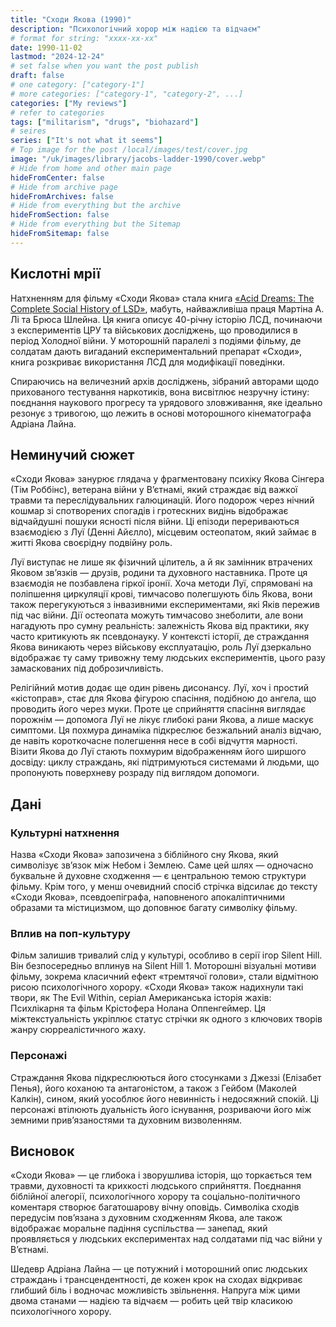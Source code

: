 ```yaml
---
title: "Сходи Якова (1990)"
description: "Психологічний хорор між надією та відчаєм"
# format for string: "xxxx-xx-xx"
date: 1990-11-02
lastmod: "2024-12-24"
# set false when you want the post publish
draft: false
# one category: ["category-1"]
# more categories: ["category-1", "category-2", ...]
categories: ["My reviews"]
# refer to categories
tags: ["militarism", "drugs", "biohazard"]
# seires
series: ["It's not what it seems"]
# Top image for the post /local/images/test/cover.jpg
image: "/uk/images/library/jacobs-ladder-1990/cover.webp"
# Hide from home and other main page
hideFromCenter: false
# Hide from archive page
hideFromArchives: false
# Hide from everything but the archive
hideFromSection: false
# Hide from everything but the Sitemap
hideFromSitemap: false
---
```

## Кислотні мрії

Натхненням для фільму «Сходи Якова» стала книга <a href="/uk/library/acid-dreams-1985/" target="_blank">«Acid Dreams: The Complete Social History of LSD»</a>, мабуть, найважливіша праця Мартіна А. Лі та Брюса Шлейна. Ця книга описує 40-річну історію ЛСД, починаючи з експериментів ЦРУ та військових досліджень, що проводилися в період Холодної війни. У моторошній паралелі з подіями фільму, де солдатам дають вигаданий експериментальний препарат «Сходи», книга розкриває використання ЛСД для модифікації поведінки.

Спираючись на величезний архів досліджень, зібраний авторами щодо прихованого тестування наркотиків, вона висвітлює незручну істину: поєднання наукового прогресу та урядового зловживання, яке ідеально резонує з тривогою, що лежить в основі моторошного кінематографа Адріана Лайна.

## Неминучий сюжет

«Сходи Якова» занурює глядача у фрагментовану психіку Якова Сінгера (Тім Роббінс), ветерана війни у В’єтнамі, який страждає від важкої травми та переслідувальних галюцинацій. Його подорож через нічний кошмар зі спотворених спогадів і гротескних видінь відображає відчайдушні пошуки ясності після війни. Ці епізоди перериваються взаємодією з Луї (Денні Айєлло), місцевим остеопатом, який займає в житті Якова своєрідну подвійну роль.

Луї виступає не лише як фізичний цілитель, а й як замінник втрачених Яковом зв’язків — друзів, родини та духовного наставника. Проте ця взаємодія не позбавлена гіркої іронії. Хоча методи Луї, спрямовані на поліпшення циркуляції крові, тимчасово полегшують біль Якова, вони також перегукуються з інвазивними експериментами, які Яків пережив під час війни. Дії остеопата можуть тимчасово знеболити, але вони нагадують про сумну реальність: залежність Якова від практики, яку часто критикують як псевдонауку. У контексті історії, де страждання Якова виникають через військову експлуатацію, роль Луї дзеркально відображає ту саму тривожну тему людських експериментів, цього разу замаскованих під доброзичливість.

Релігійний мотив додає ще один рівень дисонансу. Луї, хоч і простий «кістоправ», стає для Якова фігурою спасіння, подібною до ангела, що проводить його через муки. Проте це сприйняття спасіння виглядає порожнім — допомога Луї не лікує глибокі рани Якова, а лише маскує симптоми. Ця похмура динаміка підкреслює безжальний аналіз відчаю, де навіть короткочасне полегшення несе в собі відчуття марності. Візити Якова до Луї стають похмурим відображенням його ширшого досвіду: циклу страждань, які підтримуються системами й людьми, що пропонують поверхневу розраду під виглядом допомоги.

## Дані

### Культурні натхнення

Назва «Сходи Якова» запозичена з біблійного сну Якова, який символізує зв’язок між Небом і Землею. Саме цей шлях — одночасно буквальне й духовне сходження — є центральною темою структури фільму. Крім того, у менш очевидний спосіб стрічка відсилає до тексту «Сходи Якова», псевдоепіграфа, наповненого апокаліптичними образами та містицизмом, що доповнює багату символіку фільму.

### Вплив на поп-культуру

Фільм залишив тривалий слід у культурі, особливо в серії ігор Silent Hill. Він безпосередньо вплинув на Silent Hill 1. Моторошні візуальні мотиви фільму, зокрема класичний ефект «тремтячої голови», стали відмітною рисою психологічного хорору. «Сходи Якова» також надихнули такі твори, як The Evil Within, серіал Американська історія жахів: Психлікарня та фільм Крістофера Нолана Оппенгеймер. Ця міжтекстуальність укріплює статус стрічки як одного з ключових творів жанру сюрреалістичного жаху.

### Персонажі

Страждання Якова підкреслюються його стосунками з Джеззі (Елізабет Пенья), його коханою та антагоністом, а також з Гейбом (Маколей Калкін), сином, який уособлює його невинність і недосяжний спокій. Ці персонажі втілюють дуальність його існування, розриваючи його між земними прив’язаностями та духовним визволенням.

## Висновок

«Сходи Якова» — це глибока і зворушлива історія, що торкається тем травми, духовності та крихкості людського сприйняття. Поєднання біблійної алегорії, психологічного хорору та соціально-політичного коментаря створює багатошарову вічну оповідь. Символіка сходів передусім пов’язана з духовним сходженням Якова, але також відображає моральне падіння суспільства — занепад, який проявляється у людських експериментах над солдатами під час війни у В’єтнамі.

Шедевр Адріана Лайна — це потужний і моторошний опис людських страждань і трансцендентності, де кожен крок на сходах відкриває глибший біль і водночас можливість звільнення. Напруга між цими двома станами — надією та відчаєм — робить цей твір класикою психологічного хорору.